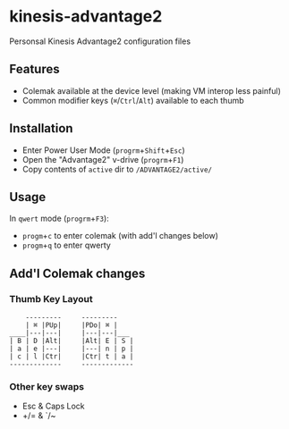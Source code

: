 # kinesis-advantage2
Personsal Kinesis Advantage2 configuration files

## Features
- Colemak available at the device level (making VM interop less painful)
- Common modifier keys (`⌘`/`Ctrl`/`Alt`) available to each thumb

## Installation
- Enter Power User Mode (`progrm`+`Shift`+`Esc`)
- Open the "Advantage2" v-drive (`progrm`+`F1`)
- Copy contents of `active` dir to `/ADVANTAGE2/active/`

## Usage

In `qwert` mode (`progrm`+`F3`):
- `progm`+`c` to enter colemak (with add'l changes below)
- `progm`+`q` to enter qwerty

## Add'l Colemak changes
### Thumb Key Layout

        ---------     ---------
        | ⌘ |PUp|     |PDo| ⌘ |
    ____|---|---|     |---|---|___
    | B | D |Alt|     |Alt| E | S |
    | a | e |---|     |---| n | p |
    | c | l |Ctr|     |Ctr| t | a |
    -------------     -------------

### Other key swaps

- Esc & Caps Lock
- +/= & `/~
